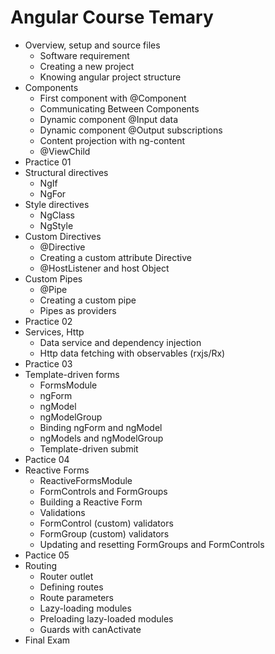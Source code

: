 # Angular Course Temary

* Overview, setup and source files
	* Software requirement
	* Creating a new project
	* Knowing angular project structure
* Components
	* First component with @Component
	* Communicating Between Components
	* Dynamic component @Input data
	* Dynamic component @Output subscriptions
	* Content projection with ng-content
	* @ViewChild
* Practice 01
* Structural directives
	* NgIf
	* NgFor
* Style directives
	* NgClass
	* NgStyle
* Custom Directives
	* @Directive
	* Creating a custom attribute Directive
	* @HostListener and host Object
* Custom Pipes
	* @Pipe
	* Creating a custom pipe
	* Pipes as providers
* Practice 02
* Services, Http
	* Data service and dependency injection
	* Http data fetching with observables (rxjs/Rx)
* Practice 03
* Template-driven forms
	* FormsModule
	* ngForm
	* ngModel
	* ngModelGroup
	* Binding ngForm and ngModel
	* ngModels and ngModelGroup
	* Template-driven submit
* Pactice 04
* Reactive Forms
	* ReactiveFormsModule
	* FormControls and FormGroups
	* Building a Reactive Form
	* Validations
	* FormControl (custom) validators
	* FormGroup (custom) validators
	* Updating and resetting FormGroups and FormControls
* Pactice 05
* Routing
	* Router outlet
	* Defining routes
	* Route parameters
	* Lazy-loading modules
	* Preloading lazy-loaded modules
	* Guards with canActivate
* Final Exam
